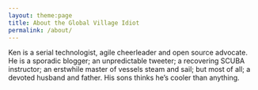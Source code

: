 ```yaml
---
layout: theme:page
title: About the Global Village Idiot
permalink: /about/
---
```


Ken is a serial technologist, agile cheerleader and open source advocate. He is a sporadic blogger; an unpredictable tweeter; a recovering SCUBA instructor; an erstwhile master of vessels steam and sail; but most of all; a devoted husband and father. His sons thinks he’s cooler than anything.

